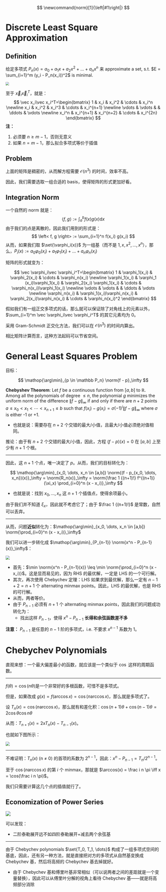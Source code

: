 $$
\newcommand{norm}[1]{\left|#1\right|}
$$

# Discrete Least Square Approximation

## Definition

给定多项式 $P_n(x) = a_0 + a_1 x + a_2 x^2 + \dots + a_n x^n$ 来 approximate a set, s.t. $E = \sum_{i=1}^m (y_i - P_n(x_i))^2$ is minimal.

<img src="https://gitlab.com/mtdickens1998/mtd-images/-/raw/main/img/2024/04/25_17_1_51_202404251701369.png" style="zoom: 67%;" />

至于 $\vec x_i\vec x_i^T$，就是：
$$
\vec x_i\vec x_i^T=\begin{bmatrix}
1 & x_i & x_i^2 & \cdots & x_i^n \newline
x_i & x_i^2 & x_i^3 & \cdots & x_i^{n+1} \newline
\vdots & \vdots &  & \ddots & \vdots \newline
x_i^n & x_i^{n+1} & x_i^{n+2} & \cdots & x_i^{2n}
\end{bmatrix}
$$
**注：**

1. 必须要 $n \geq m-1$，否则无意义
2. 如果 $n = m-1$，那么拟合多项式等价于插值

## Problem

上面的矩阵是稠密的，从而解方程需要 $\mathcal O(n^3)$ 的时间，效率不高。

因此，我们需要选取一组合适的 basis，使得矩阵的形式更加好看。

## Integration Norm

一个自然的 norm 就是：
$$
\left< f, g \right> := \int_a^b f(x) g(x) \mathrm dx
$$
由于我们的点是离散的，因此我们用到的形式是：
$$
\left< f, g \right> := \sum_{i=1}^n f(x_i) g(x_i)
$$
从而，如果我们取 $\set{\varphi_i(x)}$ 为一组基（而不是 $1, x, x^2, \dots, x^n$），那么，$P_i(x) := a_0 \varphi_0(x_i) + a_1 \varphi_1(x_i) + \dots + a_n \varphi_n(x_i)$



矩阵的形式就变为：

$$
\vec \varphi_i\vec \varphi_i^T=\begin{bmatrix}
1 & \varphi_1(x_i) & \varphi_2(x_i)  & \cdots & \varphi_n(x_i) \newline
\varphi_1(x_i) & \varphi_1 (x_i)\varphi_1(x_i) & \varphi_2(x_i) \varphi_1(x_i) & \cdots & \varphi_n(x_i)\varphi_1(x_i) \newline
\vdots & \vdots &  & \ddots & \vdots \newline
\varphi_n(x_i) & \varphi_1(x_i)\varphi_n(x_i) & \varphi_2(x_i)\varphi_n(x_i) & \cdots & \varphi_n(x_i)^2
\end{bmatrix}
$$

假如我们有一组正交多项式的话，那么就可以保证除了对角线上的元素以外，$\sum_{i=1}^m \vec \varphi_i\vec \varphi_i^T$ 的其它元素均为 0。

采用 Gram-Schmidt 正交化方法，我们可以在 $\mathcal O(n^3)$ 的时间内算出。

相比矩阵计算而言，这种方法起码可以节省空间。

# General Least Squares Problem

目标：

$$
\mathop{\arg\min}_{p \in \mathbb P_n} \norm{f - p}_\infty
$$

**Chebyshev Theorem**: Let $f$ be a continuous function from $[a,b]$ to $\mathbb{R}$. Among all the polynomials of degree $\le n$, the polynomial $g$ minimizes the uniform norm of the difference $\| f - g \| _\infty$ if and only if there are $n+2$ points $a \le x_0 < x_1 < \cdots < x_{n+1} \le b$ such that $f(x_i) - g(x_i) = \sigma (-1)^i \| f - g \|_\infty$ where $\sigma$ is either -1 or +1.

- 也就是说：需要存在 $n+2$ 个交错的最大/小值，且最大/小值必须绝对值相同。

推论：由于有 $n+2$ 个交错的最大/小值，因此，方程 $(f-p)(x)=0$ 在 $[a,b]$ 上至少有 $n+1$ 个根。

---

因此，这 $n+1$ 个点，唯一决定了 $p$。从而，我们的目标转化为：

$$
\mathop{\arg\min}_{x_0, \dots, x_n \in [a,b]} \norm{(f - p_{x_0, \dots, x_n})(x)}_\infty = \norm{R_n(x)}_\infty = \norm{\frac 1 {(n+1)!} f^{(n+1)}(\xi_x) \prod_{i=0}^n (x - x_i)}_\infty
$$

- 也就是说：找到 $x_0, \dots, x_n$ 这 $n+1$ 个插值点，使得余项最小。

由于我们并不知道 $\xi_x$，因此就不考虑它了；由于 $\frac 1 {(n+1)!}$ 是常数，自然可以丢弃。

---

从而，问题**近似**转化为：$\mathop{\arg\min}_{x_0, \dots, x_n \in [a,b]} \norm{\prod_{i=0}^n (x - x_i)}_\infty$

我们可以进一步转化成 $\mathop{\arg\min}_{P_{n-1}} \norm{x^n - P_{n-1}(x)}_\infty$：

<img src="https://gitlab.com/mtdickens1998/mtd-images/-/raw/main/img/2024/05/8_19_21_49_202405081921179.png" style="zoom: 80%;" />

- 首先：$\min \norm{x^n - P_{n-1}(x)} \leq \min \norm{\prod_{i=0}^n (x - x_i)}$。这是显而易见的，因为 RHS 的最优解，一定是 LHS 的一个可行解。
- 其次，再次使用 Chebychev 定理：LHS 如果求到最优解，那么一定有 $n-1+2 = n+1$ 个 alternating minmax points。因此，LHS 的最优解，也是 RHS 的可行解。
- 从而，两者等价。
- 由于 $P_{n-1}$ 必须有 $n+1$ 个 alternating minmax points，因此我们的问题成功转化为：
    - 找出这样 $P_{n-1}$，使得 $x^n - P_{n-1}$ **长得和余弦函数差不多**


**注意：** $P_{n-1}$ 是任意的 $n-1$ 阶的多项式，i.e. 不要求 $x^{n-1}$ 系数为 1。

# Chebychev Polynomials

直观来想：一个最大偏差最小的函数，就应该是一个类似于 $\cos$ 这样的周期函数。

---

$f(\theta) = \cos(n\theta)$​ 是一个非常好的多根函数，可惜不是多项式。

但是，如果改成 $g(x) = f(\arccos x) = \cos(n \arccos x)$，那么就是多项式了。

设 $T_n(x) = \cos (n \arccos x)$，那么就有和差化积：$\cos(n+1)\theta+\cos(n−1)\theta=2\cos\theta \cos n\theta$

从而：$T_{n+1}(x) = 2x T_n(x) - T_{n-1}(x)$。

也就如下图所示：

<img src="https://gitlab.com/mtdickens1998/mtd-images/-/raw/main/img/2024/05/8_21_54_19_202405082154707.png" style="zoom:80%;" />

---

不难证明：$T_{n}(x)$ (n &ne; 0) 的首项的系数为 $2^{n-1}$，因此：$x^n - P_{n-1} = T_n / 2^{n-1}$。

至于 $\cos(n \arccos x)$ 的第 $i$ 个 minmax，那就是 $\arccos(x) = \frac i n \pi \iff x = \cos(\frac i n \pi)$。

我们只需要计算这几个点的插值就行了。

## Economization of Power Series

<img src="https://gitlab.com/mtdickens1998/mtd-images/-/raw/main/img/2024/05/8_22_55_29_202405082255199.png"/>

可以发现：

- 二阶泰勒展开远不如四阶泰勒展开+减去两个余弦基

---

由于 Chebychev polynomials $\set{T_0, T_1, \dots}$ 构成了一组多项式空间的基底，因此，还有另一种方法，就是直接把对方的多项式从自然基变换成 Chebychev 基，然后将高频的 Chebychev 基去掉就好。

- 由于 Chebychev 基和傅里叶基非常相似（可以说两者之间的差距就是一个变量替换），因此可以从傅里叶分解的视角上看待 Chebychev 基——就是将高频部分消除
